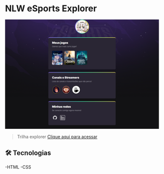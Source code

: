 # NLW eSports Explorer
![preview](./.github/preview.png)

> Trilha explorer
[Clique aqui para acessar](https://p3dr0paul0.github.io/nlw-explorer/)

## 🛠️ Tecnologias
-HTML
-CSS